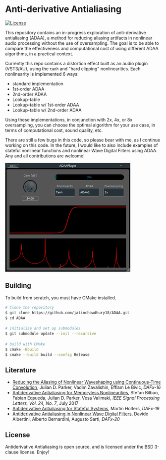# Anti-derivative Antialiasing

[![License](https://img.shields.io/badge/License-BSD-blue.svg)](https://opensource.org/licenses/BSD-3-Clause)

This repository contains an in-progress exploration of anti-derivative 
antialiasing (ADAA), a method for reducing aliasing artifacts in nonlinear
audio processing without the use of oversampling. The goal is to be
able to compare the effectiveness and computational cost of using
different ADAA algorithms, in a practical context.

Currently this repo contains a distortion effect built as an audio
plugin (VST3/AU), using the `tanh` and "hard clipping" nonlinearities.
Each nonlinearity is implemented 6 ways:

- standard implementation
- 1st-order ADAA
- 2nd-order ADAA
- Lookup-table
- Lookup-table w/ 1st-order ADAA
- Lookup-table w/ 2nd-order ADAA

Using these implementations, in conjunction with 2x, 4x, or 8x
oversampling, you can choose the optimal algorithm for your use
case, in terms of computational cost, sound quality, etc.

There are still a few bugs in this code, so please bear with me, as I
continue working on this code. In the future, I would like to
also include examples of stateful nonlinear functions and nonlinear
Wave Digital Filters using ADAA. Any and all contributions are welcome!

<img src="./res/Screenshot.png" height=350>

## Building

To build from scratch, you must have CMake installed.

```bash
# Clone the repository
$ git clone https://github.com/jatinchowdhury18/ADAA.git
$ cd ADAA

# initialize and set up submodules
$ git submodule update --init --recursive

# build with CMake
$ cmake -Bbuild
$ cmake --build build --config Release
```

## Literature

- [Reducing the Aliasing of Nonlinear Waveshaping using Continuous-Time Convolution](http://dafx16.vutbr.cz/dafxpapers/20-DAFx-16_paper_41-PN.pdf), Julian D. Parker, Vadim Zavalishin, Efflam Le Bivic, *DAFx-16*
- [Antiderivative Antialiasing for Memoryless Nonlinearities](https://aaltodoc.aalto.fi/bitstream/handle/123456789/30723/article5.pdf), Stefan Bilbao, Fabian Eqsueda, Julian D. Parker, Vesa Valimaki, *IEEE Signal Processing Letters, Vol. 24, No. 7*, July 2017
- [Antiderivative Antialiasing for Stateful Systems](http://dafx2019.bcu.ac.uk/papers/DAFx2019_paper_4.pdf), Martin Holters, *DAFx-19*
- [Antiderivative Antialiasing in Nonlinear Wave Digital Filters](https://dafx2020.mdw.ac.at/proceedings/papers/DAFx2020_paper_35.pdf), Davide Albertini, Alberto Bernardini, Augusto Sarti, *DAFx-20*

## License

Antiderivative Antialiasing is open source, and is licensed under the BSD 3-clause license.
Enjoy!
